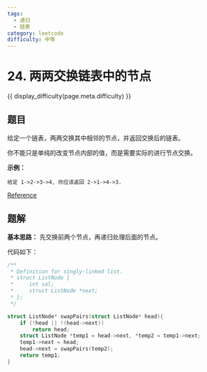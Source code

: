 ```yaml
---
tags:
  - 递归
  - 链表
category: leetcode
difficulty: 中等
---
```


# 24. 两两交换链表中的节点

{{ display_difficulty(page.meta.difficulty) }}

## 题目

给定一个链表，两两交换其中相邻的节点，并返回交换后的链表。

你不能只是单纯的改变节点内部的值，而是需要实际的进行节点交换。

**示例：**
```
给定 1->2->3->4, 你应该返回 2->1->4->3.
```

[Reference](https://leetcode-cn.com/problems/swap-nodes-in-pairs/)

## 题解

**基本思路：** 先交换前两个节点，再递归处理后面的节点。

代码如下：

```c
/**
 * Definition for singly-linked list.
 * struct ListNode {
 *     int val;
 *     struct ListNode *next;
 * };
 */

struct ListNode* swapPairs(struct ListNode* head){
    if (!head || !(head->next))
        return head;
    struct ListNode *temp1 = head->next, *temp2 = temp1->next;
    temp1->next = head;
    head->next = swapPairs(temp2);
    return temp1;
}
```